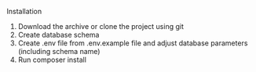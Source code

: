Installation
1. Download the archive or clone the project using git
2. Create database schema
3. Create .env file from .env.example file and adjust database parameters (including schema name)
4. Run composer install
